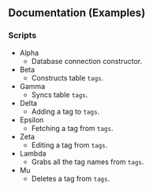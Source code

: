 ## Documentation (Examples)

### Scripts
* Alpha
  * Database connection constructor.
* Beta
  * Constructs table `tags`.
* Gamma
  * Syncs table `tags`.
* Delta
  * Adding a tag to `tags`.
* Epsilon
  * Fetching a tag from `tags`.
* Zeta
  * Editing a tag from `tags`.
* Lambda
  * Grabs all the tag names from `tags`.
* Mu
  * Deletes a tag from `tags`.

